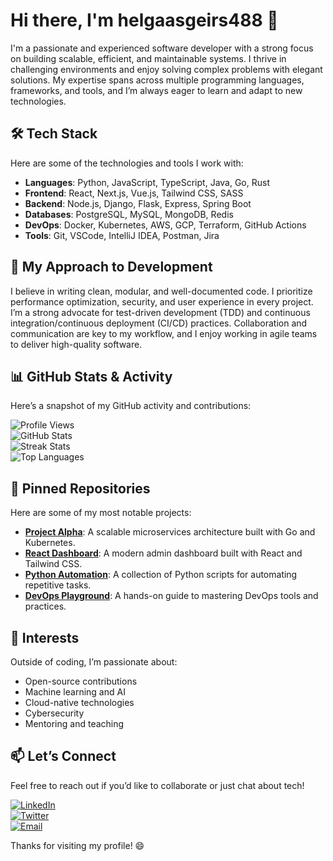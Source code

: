 # Hi there, I'm helgaasgeirs488 👋  

I'm a passionate and experienced software developer with a strong focus on building scalable, efficient, and maintainable systems. I thrive in challenging environments and enjoy solving complex problems with elegant solutions. My expertise spans across multiple programming languages, frameworks, and tools, and I’m always eager to learn and adapt to new technologies.  

## 🛠️ Tech Stack  
Here are some of the technologies and tools I work with:  
- **Languages**: Python, JavaScript, TypeScript, Java, Go, Rust  
- **Frontend**: React, Next.js, Vue.js, Tailwind CSS, SASS  
- **Backend**: Node.js, Django, Flask, Express, Spring Boot  
- **Databases**: PostgreSQL, MySQL, MongoDB, Redis  
- **DevOps**: Docker, Kubernetes, AWS, GCP, Terraform, GitHub Actions  
- **Tools**: Git, VSCode, IntelliJ IDEA, Postman, Jira  

## 🚀 My Approach to Development  
I believe in writing clean, modular, and well-documented code. I prioritize performance optimization, security, and user experience in every project. I’m a strong advocate for test-driven development (TDD) and continuous integration/continuous deployment (CI/CD) practices. Collaboration and communication are key to my workflow, and I enjoy working in agile teams to deliver high-quality software.  

## 📊 GitHub Stats & Activity  
Here’s a snapshot of my GitHub activity and contributions:  

![Profile Views](https://komarev.com/ghpvc/?username=helgaasgeirs488&color=blue)  
![GitHub Stats](https://github-readme-stats.vercel.app/api?username=helgaasgeirs488&show_icons=true&theme=radical)  
![Streak Stats](https://github-readme-streak-stats.herokuapp.com/?user=helgaasgeirs488&theme=radical)  
![Top Languages](https://github-readme-stats.vercel.app/api/top-langs/?username=helgaasgeirs488&layout=compact&theme=radical)  

## 🌟 Pinned Repositories  
Here are some of my most notable projects:  
- **[Project Alpha](https://github.com/helgaasgeirs488/project-alpha)**: A scalable microservices architecture built with Go and Kubernetes.  
- **[React Dashboard](https://github.com/helgaasgeirs488/react-dashboard)**: A modern admin dashboard built with React and Tailwind CSS.  
- **[Python Automation](https://github.com/helgaasgeirs488/python-automation)**: A collection of Python scripts for automating repetitive tasks.  
- **[DevOps Playground](https://github.com/helgaasgeirs488/devops-playground)**: A hands-on guide to mastering DevOps tools and practices.  

## 🎯 Interests  
Outside of coding, I’m passionate about:  
- Open-source contributions  
- Machine learning and AI  
- Cloud-native technologies  
- Cybersecurity  
- Mentoring and teaching  

## 📫 Let’s Connect  
Feel free to reach out if you’d like to collaborate or just chat about tech!  

[![LinkedIn](https://img.shields.io/badge/LinkedIn-0077B5?style=for-the-badge&logo=linkedin&logoColor=white)](https://www.linkedin.com/in/helgaasgeirs488)  
[![Twitter](https://img.shields.io/badge/Twitter-1DA1F2?style=for-the-badge&logo=twitter&logoColor=white)](https://twitter.com/helgaasgeirs488)  
[![Email](https://img.shields.io/badge/Email-D14836?style=for-the-badge&logo=gmail&logoColor=white)](mailto:helgaasgeirs488@example.com)  

Thanks for visiting my profile! 😄
